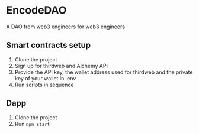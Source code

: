 # EncodeDAO
A DAO from web3 engineers for web3 engineers

## Smart contracts setup
1. Clone the project
2. Sign up for thirdweb and Alchemy API
3. Provide the API key, the wallet address used for thirdweb and the private key of your wallet in .env
4. Run scripts in sequence

## Dapp
1. Clone the project
2. Run `npm start`
